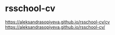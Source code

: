 # rsschool-cv
https://aleksandrasopiyeva.github.io/rsschool-cv/cv
https://aleksandrasopiyeva.github.io/rsschool-cv/